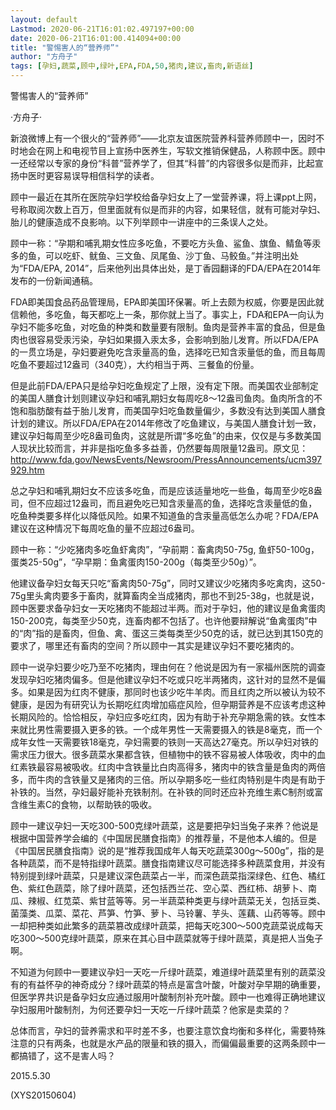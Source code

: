 ```yaml
---
layout: default
Lastmod: 2020-06-21T16:01:02.497197+00:00
date: 2020-06-21T16:01:00.414094+00:00
title: "警惕害人的“营养师”"
author: "方舟子"
tags: [孕妇,蔬菜,顾中,绿叶,EPA,FDA,50,猪肉,建议,畜肉,新语丝]
---
```


警惕害人的“营养师”

·方舟子·

新浪微博上有一个很火的“营养师”——北京友谊医院营养科营养师顾中一，因时不时地会在网上和电视节目上宣扬中医养生，写软文推销保健品，人称顾中医。顾中一还经常以专家的身份“科普”营养学了，但其“科普”的内容很多似是而非，比起宣扬中医时更容易误导相信科学的读者。

顾中一最近在其所在医院孕妇学校给备孕妇女上了一堂营养课，将上课ppt上网，号称取阅次数上百万，但里面就有似是而非的内容，如果轻信，就有可能对孕妇、胎儿的健康造成不良影响。以下列举顾中一讲座中的三条误人之处。

顾中一称：“孕期和哺乳期女性应多吃鱼，不要吃方头鱼、鲨鱼、旗鱼、鲭鱼等汞多的鱼，可以吃虾、鱿鱼、三文鱼、凤尾鱼、沙丁鱼、马鲛鱼。”并注明出处为“FDA/EPA, 2014”，后来他列出具体出处，是丁香园翻译的FDA/EPA在2014年发布的一份新闻通稿。

FDA即美国食品药品管理局，EPA即美国环保署。听上去颇为权威，你要是因此就信赖他，多吃鱼，每天都吃上一条，那你就上当了。事实上，FDA和EPA一向认为孕妇不能多吃鱼，对吃鱼的种类和数量要有限制。鱼肉是营养丰富的食品，但是鱼肉也很容易受汞污染，孕妇如果摄入汞太多，会影响到胎儿发育。所以FDA/EPA的一贯立场是，孕妇要避免吃含汞量高的鱼，选择吃已知含汞量低的鱼，而且每周吃鱼不要超过12盎司（340克），大约相当于两、三餐鱼的份量。

但是此前FDA/EPA只是给孕妇吃鱼规定了上限，没有定下限。而美国农业部制定的美国人膳食计划则建议孕妇和哺乳期妇女每周吃8～12盎司鱼肉。鱼肉所含的不饱和脂肪酸有益于胎儿发育，而美国孕妇吃鱼数量偏少，多数没有达到美国人膳食计划的建议。所以FDA/EPA在2014年修改了吃鱼建议，与美国人膳食计划一致，建议孕妇每周至少吃8盎司鱼肉，这就是所谓“多吃鱼”的由来，仅仅是与多数美国人现状比较而言，并非是指吃鱼多多益善，仍然要每周限量12盎司。原文见：http://www.fda.gov/NewsEvents/Newsroom/PressAnnouncements/ucm397929.htm

总之孕妇和哺乳期妇女不应该多吃鱼，而是应该适量地吃一些鱼，每周至少吃8盎司，但不应超过12盎司，而且避免吃已知含汞量高的鱼，选择吃含汞量低的鱼，吃鱼种类要多样化以降低风险。如果不知道鱼的含汞量高低怎么办呢？FDA/EPA建议在这种情况下每周吃鱼的量不应超过6盎司。

顾中一称：“少吃猪肉多吃鱼虾禽肉”，“孕前期：畜禽肉50-75g, 鱼虾50-100g，蛋类25-50g”，“孕早期：鱼禽蛋肉150-200g（每类至少50g）”。

他建议备孕妇女每天只吃“畜禽肉50-75g”，同时又建议少吃猪肉多吃禽肉，这50-75g里头禽肉要多于畜肉，就算畜肉全当成猪肉，那也不到25-38g，也就是说，顾中医要求备孕妇女一天吃猪肉不能超过半两。而对于孕妇，他的建议是鱼禽蛋肉150-200克，每类至少50克，连畜肉都不包括了。也许他要辩解说“鱼禽蛋肉”中的“肉”指的是畜肉，但鱼、禽、蛋这三类每类至少50克的话，就已达到其150克的要求了，哪里还有畜肉的空间？所以顾中一其实是建议孕妇不要吃猪肉的。

顾中一说孕妇要少吃乃至不吃猪肉，理由何在？他说是因为有一家福州医院的调查发现孕妇吃猪肉偏多。但是他建议孕妇不吃或只吃半两猪肉，这针对的显然不是偏多。如果是因为红肉不健康，那同时也该少吃牛羊肉。而且红肉之所以被认为较不健康，是因为有研究认为长期吃红肉增加癌症风险，但孕期营养是不应该考虑这种长期风险的。恰恰相反，孕妇应多吃红肉，因为有助于补充孕期急需的铁。女性本来就比男性需要摄入更多的铁。一个成年男性一天需要摄入的铁是8毫克，而一个成年女性一天需要铁18毫克，孕妇需要的铁则一天高达27毫克。所以孕妇对铁的需求压力很大。很多蔬菜水果都含铁，但植物中的铁不容易被人体吸收，肉中的血红素铁最容易被吸收。红肉中含铁量比白肉高得多，猪肉中的铁含量是鱼肉的两倍多，而牛肉的含铁量又是猪肉的三倍。所以孕期多吃一些红肉特别是牛肉是有助于补铁的。当然，孕妇最好能补充铁制剂。在补铁的同时还应补充维生素C制剂或富含维生素C的食物，以帮助铁的吸收。

顾中一建议孕妇一天吃300-500克绿叶蔬菜，这是要把孕妇当兔子来养？他说是根据中国营养学会编的《中国居民膳食指南》的推荐量，不是他本人编的。但是《中国居民膳食指南》说的是“推荐我国成年人每天吃蔬菜300g～500g”，指的是各种蔬菜，而不是特指绿叶蔬菜。膳食指南建议尽可能选择多种蔬菜食用，并没有特别提到绿叶蔬菜，只是建议深色蔬菜占一半，而深色蔬菜指深绿色、红色、橘红色、紫红色蔬菜，除了绿叶蔬菜，还包括西兰花、空心菜、西红柿、胡萝卜、南瓜、辣椒、红苋菜、紫甘蓝等等。另一半蔬菜种类更与绿叶蔬菜无关，包括豆类、菌藻类、瓜菜、菜花、芦笋、竹笋、萝卜、马铃薯、芋头、莲藕、山药等等。顾中一却把种类如此繁多的蔬菜篡改成绿叶蔬菜，把每天吃300～500克蔬菜说成每天吃300～500克绿叶蔬菜，原来在其心目中蔬菜就等于绿叶蔬菜，真是把人当兔子啊。

不知道为何顾中一要建议孕妇一天吃一斤绿叶蔬菜，难道绿叶蔬菜里有别的蔬菜没有的有益怀孕的神奇成分？绿叶蔬菜的特点是富含叶酸，叶酸对孕早期的确重要，但医学界共识是备孕妇女应通过服用叶酸制剂补充叶酸。顾中一也难得正确地建议孕妇服用叶酸制剂，为何还要孕妇一天吃一斤绿叶蔬菜？他家是卖菜的？

总体而言，孕妇的营养需求和平时差不多，也要注意饮食均衡和多样化，需要特殊注意的只有两条，也就是水产品的限量和铁的摄入，而偏偏最重要的这两条顾中一都搞错了，这不是害人吗？

2015.5.30

(XYS20150604)


